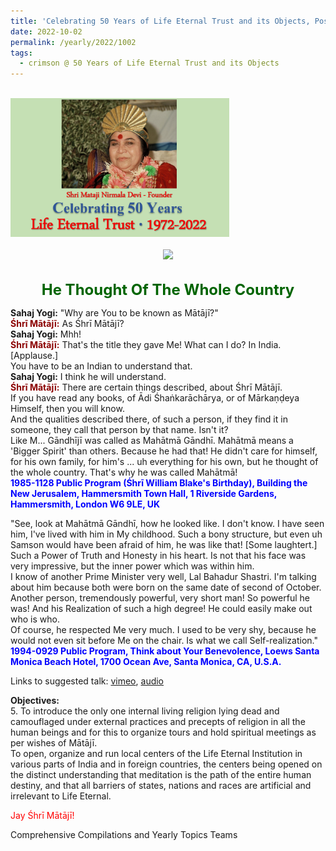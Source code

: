 ```yaml
---
title: 'Celebrating 50 Years of Life Eternal Trust and its Objects, Post 28 on the Jayantis of Mahātmā Gāndhī and Prime Minister Lal Bahadur Shastri'
date: 2022-10-02
permalink: /yearly/2022/1002
tags:
  - crimson @ 50 Years of Life Eternal Trust and its Objects
---
```


<br>
<div style="text-align: left"><img src="/images/Celebrating50YearsLET.png" width="350" /></div><br>

<div style="text-align: center"><img src="/images/image1041_Photo_credit_Jo_Băjescu.jpg" /></div>

<br>
<p style="color:DarkGreen; text-align:center">
<font size="+2"><b>He Thought Of The Whole Country</b><br></font>
</p>

<p>
<b>Sahaj Yogi:</b> "Why are You to be known as Mātājī?"<br>
<font color="DarkRed"><b>Śhrī Mātājī:</b></font> As Śhrī Mātājī?<br>
<b>Sahaj Yogi:</b> Mhh!<br>
<font color="DarkRed"><b>Śhrī Mātājī:</b></font> That's the title they gave Me! What can I do? In India. [Applause.]<br>
You have to be an Indian to understand that.<br>
<b>Sahaj Yogi:</b> I think he will understand.<br>
<font color="DarkRed"><b>Śhrī Mātājī:</b></font> There are certain things described, about Śhrī Mātājī.<br>
If you have read any books, of Ādi Śhaṅkarāchārya, or of Mārkaṇḍeya Himself, then you will know.<br>
And the qualities described there, of such a person, if they find it in someone, they call that person by that name. Isn't it?<br>
Like M... Gāndhījī was called as Mahātmā Gāndhī. Mahātmā means a 'Bigger Spirit' than others. Because he had that! He didn't care for himself, for his own family, for him's ... uh everything for his own, but he thought of the whole country. That's why he was called Mahātmā!<br>
<font color="blue"><b>1985-1128 Public Program (Śhrī William Blake's Birthday), Building the New Jerusalem, Hammersmith Town Hall, 1 Riverside Gardens, Hammersmith, London W6 9LE, UK</b></font><br>
</p>

<p>
"See, look at Mahātmā Gāndhī, how he looked like. I don't know. I have seen him, I've lived with him in My childhood. Such a bony structure, but even uh Samson would have been afraid of him, he was like that! [Some laughtert.] Such a Power of Truth and Honesty in his heart. Is not that his face was very impressive, but the inner power which was within him.<br>
I know of another Prime Minister very well, Lal Bahadur Shastri. I'm talking about him because both were born on the same date of second of October. Another person, tremendously powerful, very short man! So powerful he was! And his Realization of such a high degree! He could easily make out who is who.<br> 
Of course, he respected Me very much. I used to be very shy, because he would not even sit before Me on the chair. Is what we call Self-realization."<br>
<font color="blue"><b>1994-0929 Public Program, Think about Your Benevolence, Loews Santa Monica Beach Hotel, 1700 Ocean Ave, Santa Monica, CA, U.S.A.</b></font><br>
</p>

<p>

Links to suggested talk: <a href="https://vimeo.com/19916596"> vimeo</a>, <a href="https://soundcloud.com/nirmala-vidya-portal/940929-public-program-los"> audio </a><br>

<p>
<b>Objectives:</b><br>
5. To introduce the only one internal living religion lying dead and camouflaged under external practices and precepts of religion in all the human beings and for this to organize tours and hold spiritual meetings as per wishes of Mātājī.<br>
To open, organize and run local centers of the Life Eternal Institution in various parts of India and in foreign countries, the centers being opened on the distinct understanding that meditation is the path of the entire human destiny, and that all barriers of states, nations and races are artificial and irrelevant to Life Eternal.<br>
</p>

<p style="color:red;">Jay Śhrī Mātājī!<br></p>

<p>Comprehensive Compilations and Yearly Topics Teams</p>